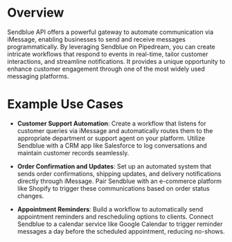 # Overview

Sendblue API offers a powerful gateway to automate communication via iMessage, enabling businesses to send and receive messages programmatically. By leveraging Sendblue on Pipedream, you can create intricate workflows that respond to events in real-time, tailor customer interactions, and streamline notifications. It provides a unique opportunity to enhance customer engagement through one of the most widely used messaging platforms.

# Example Use Cases

- **Customer Support Automation**: Create a workflow that listens for customer queries via iMessage and automatically routes them to the appropriate department or support agent on your platform. Utilize Sendblue with a CRM app like Salesforce to log conversations and maintain customer records seamlessly.

- **Order Confirmation and Updates**: Set up an automated system that sends order confirmations, shipping updates, and delivery notifications directly through iMessage. Pair Sendblue with an e-commerce platform like Shopify to trigger these communications based on order status changes.

- **Appointment Reminders**: Build a workflow to automatically send appointment reminders and rescheduling options to clients. Connect Sendblue to a calendar service like Google Calendar to trigger reminder messages a day before the scheduled appointment, reducing no-shows.
